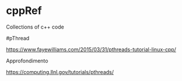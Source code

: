 # cppRef
Collections of c++ code

#pThread

https://www.fayewilliams.com/2015/03/31/pthreads-tutorial-linux-cpp/

Approfondimento

https://computing.llnl.gov/tutorials/pthreads/
